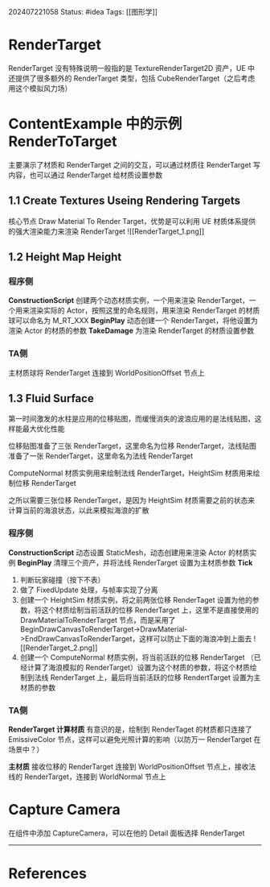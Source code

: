 202407221058
Status: #idea
Tags: [[图形学]]
# RenderTarget
RenderTarget 没有特殊说明一般指的是 TextureRenderTarget2D 资产，UE 中还提供了很多额外的 RenderTarget 类型，包括 CubeRenderTarget（之后考虑用这个模拟风力场）
# ContentExample 中的示例 RenderToTarget
主要演示了材质和 RenderTarget 之间的交互，可以通过材质往 RenderTarget 写内容，也可以通过 RenderTarget 给材质设置参数
## 1.1 Create Textures Useing Rendering Targets
核心节点 Draw Material To Render Target，优势是可以利用 UE 材质体系提供的强大渲染能力来渲染 RenderTarget
![[RenderTarget_1.png]]
## 1.2 Height Map Height
### 程序侧
**ConstructionScript** 
创建两个动态材质实例，一个用来渲染 RenderTarget，一个用来渲染实际的 Actor，按照这里的命名规则，用来渲染 RenderTarget 的材质球可以命名为 M_RT_XXX
**BeginPlay** 
动态创建一个 RenderTarget，将他设置为渲染 Actor 的材质的参数
**TakeDamage**
为渲染 RenderTarget 的材质设置参数
### TA侧
主材质球将 RenderTarget 连接到 WorldPositionOffset 节点上
## 1.3 Fluid Surface
第一时间激发的水柱是应用的位移贴图，而缓慢消失的波浪应用的是法线贴图，这样能最大优化性能

位移贴图准备了三张 RenderTarget，这里命名为位移 RenderTarget，法线贴图准备了一张 RenderTarget，这里命名为法线 RenderTarget

ComputeNormal 材质实例用来绘制法线 RenderTarget，HeightSim 材质用来绘制位移 RenderTarget

之所以需要三张位移 RenderTarget，是因为 HeightSim 材质需要之前的状态来计算当前的海浪状态，以此来模拟海浪的扩散
### 程序侧
**ConstructionScript** 
动态设置 StaticMesh，动态创建用来渲染 Actor 的材质实例
**BeginPlay** 
清理三个资产，并将法线 RenderTarget 设置为主材质参数
**Tick**
1. 判断玩家碰撞（按下不表）
2. 做了 FixedUpdate 处理，与帧率实现了分离
3. 创建一个 HeightSim 材质实例，将之前两张位移 RenderTaget 设置为他的参数，将这个材质绘制当前活跃的位移 RenderTarget 上，这里不是直接使用的 DrawMaterialToRenderTarget 节点，而是采用了 BeginDrawCanvasToRenderTarget->DrawMaterial->EndDrawCanvasToRenderTarget，这样可以防止下面的海浪冲到上面去
![[RenderTarget_2.png]]
5. 创建一个 ComputeNormal 材质实例，将当前活跃的位移 RenderTarget （已经计算了海浪模拟的 RenderTarget）设置为这个材质的参数，将这个材质绘制到法线 RenderTarget 上，最后将当前活跃的位移 RendertTarget 设置为主材质的参数
### TA侧
**RenderTarget 计算材质**
有意识的是，绘制到 RenderTaget 的材质都只连接了 EmissiveColor 节点，这样可以避免光照计算的影响（以防万一 RenderTarget 在场景中？）

**主材质**
接收位移的 RenderTarget 连接到 WorldPositionOffset 节点上，接收法线的 RenderTarget，连接到 WorldNormal 节点上

# Capture Camera
在组件中添加 CaptureCamera，可以在他的 Detail 面板选择 RenderTarget

---
# References